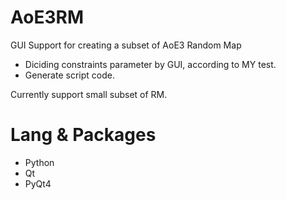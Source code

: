 AoE3RM
======

GUI Support for creating a subset of AoE3 Random Map

* Diciding constraints parameter by GUI, according to MY test.
* Generate script code.

Currently support small subset of RM.

Lang & Packages
========

* Python
* Qt
* PyQt4
